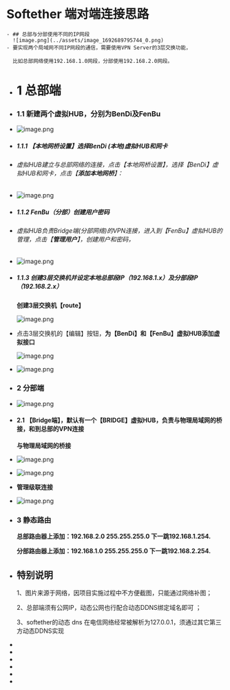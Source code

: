 # Softether 端对端连接思路
	- ## 总部与分部使用不同的IP网段
	  ![image.png](../assets/image_1692689795744_0.png)
	- 要实现两个局域网不同IP网段的通信，需要使用VPN Server的3层交换功能，
	  
	  比如总部网络使用192.168.1.0网段，分部使用192.168.2.0网段。
- # 1 总部端
- ### 1.1 新建两个虚拟HUB，分别为BenDi及FenBu
- ![image.png](../assets/image_1692689850109_0.png)
- ##### 1.1.1 【本地网桥设置】选择BenDi (本地)虚拟HUB和网卡
- ######  虚拟HUB建立与总部网络的连接，点击【本地网桥设置】，选择【BenDi】虚拟HUB和网卡，点击【**添加本地网桥**】：
- ![image.png](../assets/image_1692689869891_0.png)
- ##### 1.1.2 FenBu（分部）创建用户密码
- ###### 虚拟HUB负责Bridge端(分部网络)的VPN连接，进入到【FenBu】虚拟HUB的管理，点击【**管理用户**】，创建用户和密码，
- ![image.png](../assets/image_1692689913054_0.png)
- ##### 1.1.3 创建3层交换机并设定本地总部段IP（192.168.1.x）及分部段IP（192.168.2.x）
  
  **创建3层交换机【route】**
  
  ![image.png](../assets/image_1692689941663_0.png)
- 点击3层交换机的【编辑】按钮，**为【BenDi】和【FenBu】虚拟HUB添加虚拟接口**
  
  ![image.png](../assets/image_1692689988862_0.png)
- ![image.png](../assets/image_1692690024348_0.png)
- ### 2 分部端
- ![image.png](../assets/image_1692690058311_0.png)
- #### 2.1 【Bridge端】，默认有一个【BRIDGE】虚拟HUB，负责与物理局域网的桥接，和到总部的VPN连接
  
  **与物理局域网的桥接**
- ![image.png](../assets/image_1692690114453_0.png)
- ![image.png](../assets/image_1692690128927_0.png)
- **管理级联连接**
- ![image.png](../assets/image_1692690144621_0.png)
- ### 3 静态路由
  
  **总部路由器上添加：192.168.2.0 255.255.255.0 下一跳192.168.1.254.**
  
  **分部路由器上添加：192.168.1.0 255.255.255.0 下一跳192.168.2.254.**
- ## 特别说明
  
  1、图片来源于网络，因项目实施过程中不方便截图，只能通过网络补图；
  
  2、总部端须有公网IP，动态公网也行配合动态DDNS绑定域名即可 ；
  
  3、softether的动态 dns 在电信网络经常被解析为127.0.0.1，须通过其它第三方动态DDNS实现
-
-
-
-
-
-